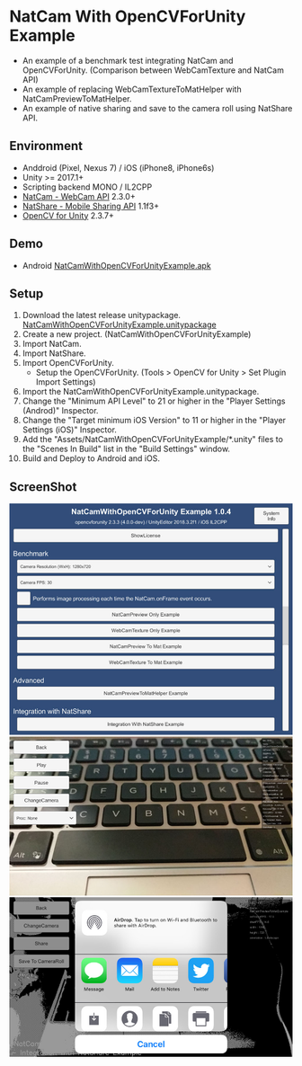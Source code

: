 # NatCam With OpenCVForUnity Example
- An example of a benchmark test integrating NatCam and OpenCVForUnity. (Comparison between WebCamTexture and NatCam API)  
- An example of replacing WebCamTextureToMatHelper with NatCamPreviewToMatHelper.
- An example of native sharing and save to the camera roll using NatShare API.


<!--
## Benchmark
![benchmark.jpg](benchmark.jpg) 
-->


## Environment
- Anddroid (Pixel, Nexus 7) / iOS (iPhone8, iPhone6s)
- Unity >= 2017.1+
- Scripting backend MONO / IL2CPP
- [NatCam - WebCam API](https://assetstore.unity.com/packages/tools/integration/natcam-pro-webcam-api-52154?aid=1011l4ehR) 2.3.0+
- [NatShare - Mobile Sharing API](https://assetstore.unity.com/packages/tools/integration/natshare-mobile-sharing-api-117705?aid=1011l4ehR) 1.1f3+
- [OpenCV for Unity](https://assetstore.unity.com/packages/tools/integration/opencv-for-unity-21088?aid=1011l4ehR) 2.3.7+


## Demo
- Android [NatCamWithOpenCVForUnityExample.apk](https://github.com/EnoxSoftware/NatCamWithOpenCVForUnityExample/releases)


## Setup
1. Download the latest release unitypackage. [NatCamWithOpenCVForUnityExample.unitypackage](https://github.com/EnoxSoftware/NatCamWithOpenCVForUnityExample/releases)
1. Create a new project. (NatCamWithOpenCVForUnityExample)
1. Import NatCam.
1. Import NatShare.
1. Import OpenCVForUnity.
    * Setup the OpenCVForUnity. (Tools > OpenCV for Unity > Set Plugin Import Settings)
1. Import the NatCamWithOpenCVForUnityExample.unitypackage.
1. Change the "Minimum API Level" to 21 or higher in the "Player Settings (Androd)" Inspector.
1. Change the "Target minimum iOS Version" to 11 or higher in the "Player Settings (iOS)" Inspector.
1. Add the "Assets/NatCamWithOpenCVForUnityExample/*.unity" files to the "Scenes In Build" list in the "Build Settings" window.
1. Build and Deploy to Android and iOS.


## ScreenShot
![screenshot01.jpg](screenshot01.jpg) 
![screenshot02.jpg](screenshot02.jpg) 
![screenshot03.jpg](screenshot03.jpg) 
